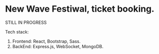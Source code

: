 # New Wave Festiwal, ticket booking.

STILL IN PROGRESS

Tech stack:
1. Frontend: React, Bootstrap, Sass.
2. BackEnd: Express.js, WebSocket, MongoDB.